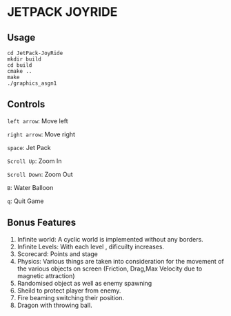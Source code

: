 # JETPACK JOYRIDE

## Usage
```
cd JetPack-JoyRide
mkdir build
cd build
cmake ..
make
./graphics_asgn1
```

## Controls

`left arrow`: Move left

`right arrow`: Move right

`space`: Jet Pack

`Scroll Up`: Zoom In

`Scroll Down`: Zoom Out

`B`: Water Balloon

`q`: Quit Game


## Bonus Features

1. Infinite world: A cyclic world is implemented without any borders.
2. Infinite Levels: With each level , dificuilty increases.
3. Scorecard: Points and stage 
4. Physics: Various things are taken into consideration for the movement of the various objects on screen (Friction, Drag,Max Velocity due to magnetic attraction)
5. Randomised object as well as enemy spawning
6. Sheild to protect player from enemy.
7. Fire beaming switching their position.
8. Dragon with throwing ball.
